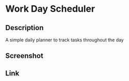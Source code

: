 # Work Day Scheduler

## Description
A simple daily planner to track tasks throughout the day

## Screenshot

## Link 
